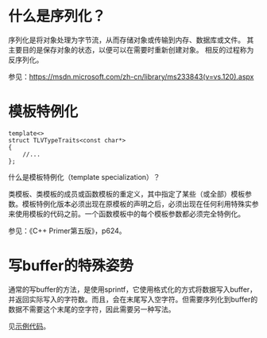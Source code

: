 # 什么是序列化？

序列化是将对象处理为字节流，从而存储对象或传输到内存、数据库或文件。 其主要目的是保存对象的状态，以便可以在需要时重新创建对象。 相反的过程称为反序列化。

参见：https://msdn.microsoft.com/zh-cn/library/ms233843(v=vs.120).aspx

# 模板特例化

```
template<>
struct TLVTypeTraits<const char*>
{
	//...
};
```

什么是模板特例化（template specialization）？

类模板、类模板的成员或函数模板的重定义，其中指定了某些（或全部）模板参数。模板特例化版本必须出现在原模板的声明之后，必须出现在任何利用特殊实参来使用模板的代码之前。一个函数模板中的每个模板参数都必须完全特例化。

参见：《C++ Primer第五版》，p624。

# 写buffer的特殊姿势

通常的写buffer的方法，是使用sprintf，它使用格式化的方式将数据写入buffer，并返回实际写入的字符数。而且，会在末尾写入空字符。但需要序列化到buffer的数据不需要这个末尾的空字符，因此需要另一种写法。

见[示例代码](./src/main.cpp)。
